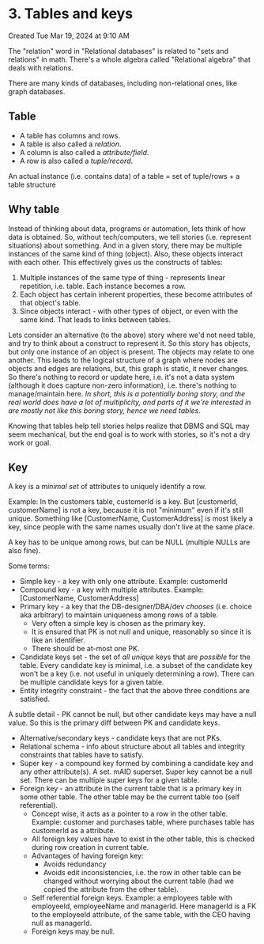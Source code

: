 # 3. Tables and keys
Created Tue Mar 19, 2024 at 9:10 AM

The "relation" word in "Relational databases" is related to "sets and relations" in math. There's a whole algebra called "Relational algebra" that deals with relations.

There are many kinds of databases, including non-relational ones, like graph databases.

## Table
- A table has columns and rows.
- A table is also called a *relation*.
- A column is also called a *attribute/field*.
- A row is also called a *tuple/record*.

An actual instance (i.e. contains data) of a table = set of tuple/rows + a table structure


## Why table
Instead of thinking about data, programs or automation, lets think of how data is obtained.
So, without tech/computers, we tell stories (i.e. represent situations) about something. And in a given story, there may be multiple instances of the same kind of thing (object). Also, these objects interact with each other. This effectively gives us the constructs of tables:
1. Multiple instances of the same type of thing - represents linear repetition, i.e. table. Each instance becomes a row.
2. Each object has certain inherent properties, these become attributes of that object's table.
3. Since objects interact - with other types of object, or even with the same kind. That leads to links between tables.

Lets consider an alternative (to the above) story where we'd not need table, and try to think about a construct to represent it. So this story has objects, but only one instance of an object is present. The objects may relate to one another. This leads to the logical structure of a graph where nodes are objects and edges are relations, but, this graph is static, it never changes. So there's nothing to record or update here, i.e. it's not a data system (although it does capture non-zero information), i.e. there's nothing to manage/maintain here. *In short, this is a potentially boring story, and the real world does have a lot of multiplicity, and parts of it we're interested in are mostly not like this boring story, hence we need tables*.

Knowing that tables help tell stories helps realize that DBMS and SQL may seem mechanical, but the end goal is to work with stories, so it's not a dry work or goal.

## Key
A key is a *minimal set* of attributes to uniquely identify a row.

Example: In the customers table, customerId is a key. But \[customerId, customerName] is not a key, because it is not "minimum" even if it's still unique. Something like \[CustomerName, CustomerAddress] is most likely a key, since people with the same names usually don't live at the same place.

A key has to be unique among rows, but can be NULL (multiple NULLs are also fine).

Some terms:
- Simple key - a key with only one attribute. Example: customerId
- Compound key - a key with multiple attributes. Example: \[CustomerName, CustomerAddress]
- Primary key - a key that the DB-designer/DBA/dev *chooses* (i.e. choice aka arbitrary) to maintain uniqueness among rows of a table.
	- Very often a simple key is chosen as the primary key. 
	- It is ensured that PK is not null and unique, reasonably so since it is like an identifier.
	- There should be at-most one PK.
- Candidate keys set - the set of *all unique* keys that are *possible* for the table. Every candidate key is minimal, i.e. a subset of the candidate key won't be a key (i.e. not useful in uniquely determining a row). There can be multiple candidate keys for a given table.
- Entity integrity constraint - the fact that the above three conditions are satisfied.

A subtle detail - PK cannot be null, but other candidate keys may have a null value. So this is the primary diff between PK and candidate keys.

- Alternative/secondary keys - candidate keys that are not PKs.
- Relational schema - info about structure about all tables and integrity constraints that tables have to satisfy.
- Super key - a compound key formed by combining a candidate key and any other attribute(s). A set. mAID superset. Super key cannot be a null set. There can be multiple super keys for a given table.
- Foreign key - an attribute in the current table that is a primary key in some other table. The other table may be the current table too (self referential).
	- Concept wise, it acts as a pointer to a row in the other table. Example: customer and purchases table, where purchases table has customerId as a attribute.
	- All foreign key values have to exist in the other table, this is checked during row creation in current table. 
	- Advantages of having foreign key:
		- Avoids redundancy
		- Avoids edit inconsistencies, i.e. the row in other table can be changed without worrying about the current table (had we copied the attribute from the other table).
	- Self referential foreign keys. Example: a employees table with employeeId, employeeName and managerId. Here managerId is a FK to the employeeId attribute, of the same table, with the CEO having null as managerId.
	- Foreign keys may be null.